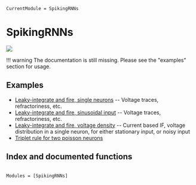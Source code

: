 ```@meta
CurrentModule = SpikingRNNs
```

# SpikingRNNs

[![](https://img.shields.io/static/v1?logo=GitHub&label=Open%20on%20GitHub&message=HawkesSimulator.jl&color=blue)](https://github.com/dylanfesta/SpikingRNNs.jl)

!!! warning
    The documentation is still missing. Please see the "examples" section for usage.

## Examples

+ [Leaky-integrate and fire, single neurons](./if_2neurons.md) -- Voltage traces, refractoriness, etc.
+ [Leaky-integrate and fire, sinusoidal input](./if_modulated_input.md) -- Voltage traces, refractoriness, etc.
+ [Leaky-integrate and fire, voltage density](./if_stationary_voltage_density.md) -- Current based IF, voltage distribution in a single neuron, for either stationary input, or noisy input
+ [Triplet rule for two poisson neurons](./plasticityFFtest.md)

## Index and documented functions

```@index
```

```@autodocs
Modules = [SpikingRNNs]
```
